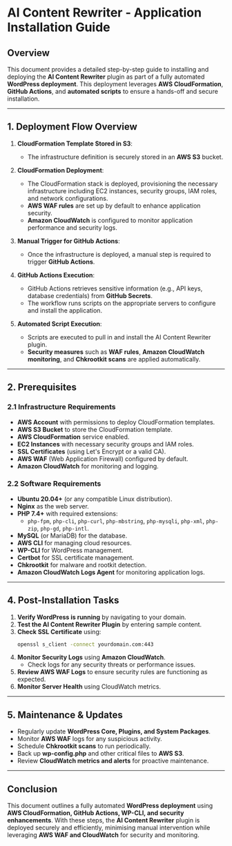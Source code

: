 # AI Content Rewriter - Application Installation Guide

## Overview
This document provides a detailed step-by-step guide to installing and deploying the **AI Content Rewriter** plugin as part of a fully automated **WordPress deployment**. This deployment leverages **AWS CloudFormation**, **GitHub Actions**, and **automated scripts** to ensure a hands-off and secure installation.

---

## 1. **Deployment Flow Overview**

1. **CloudFormation Template Stored in S3**: 
   - The infrastructure definition is securely stored in an **AWS S3** bucket.
   
2. **CloudFormation Deployment**:
   - The CloudFormation stack is deployed, provisioning the necessary infrastructure including EC2 instances, security groups, IAM roles, and network configurations.
   - **AWS WAF rules** are set up by default to enhance application security.
   - **Amazon CloudWatch** is configured to monitor application performance and security logs.

3. **Manual Trigger for GitHub Actions**:
   - Once the infrastructure is deployed, a manual step is required to trigger **GitHub Actions**.

4. **GitHub Actions Execution**:
   - GitHub Actions retrieves sensitive information (e.g., API keys, database credentials) from **GitHub Secrets**.
   - The workflow runs scripts on the appropriate servers to configure and install the application.

5. **Automated Script Execution**:
   - Scripts are executed to pull in and install the AI Content Rewriter plugin.
   - **Security measures** such as **WAF rules**, **Amazon CloudWatch monitoring**, and **Chkrootkit scans** are applied automatically.

---

## 2. **Prerequisites**

### 2.1 **Infrastructure Requirements**
- **AWS Account** with permissions to deploy CloudFormation templates.
- **AWS S3 Bucket** to store the CloudFormation template.
- **AWS CloudFormation** service enabled.
- **EC2 Instances** with necessary security groups and IAM roles.
- **SSL Certificates** (using Let's Encrypt or a valid CA).
- **AWS WAF** (Web Application Firewall) configured by default.
- **Amazon CloudWatch** for monitoring and logging.

### 2.2 **Software Requirements**
- **Ubuntu 20.04+** (or any compatible Linux distribution).
- **Nginx** as the web server.
- **PHP 7.4+** with required extensions:
  - `php-fpm`, `php-cli`, `php-curl`, `php-mbstring`, `php-mysqli`, `php-xml`, `php-zip`, `php-gd`, `php-intl`.
- **MySQL** (or MariaDB) for the database.
- **AWS CLI** for managing cloud resources.
- **WP-CLI** for WordPress management.
- **Certbot** for SSL certificate management.
- **Chkrootkit** for malware and rootkit detection.
- **Amazon CloudWatch Logs Agent** for monitoring application logs.

---

## 4. **Post-Installation Tasks**
1. **Verify WordPress is running** by navigating to your domain.
2. **Test the AI Content Rewriter Plugin** by entering sample content.
3. **Check SSL Certificate** using:
   ```sh
   openssl s_client -connect yourdomain.com:443
   ```
4. **Monitor Security Logs** using **Amazon CloudWatch**.
   - Check logs for any security threats or performance issues.
5. **Review AWS WAF Logs** to ensure security rules are functioning as expected.
6. **Monitor Server Health** using CloudWatch metrics.

---

## 5. **Maintenance & Updates**
- Regularly update **WordPress Core, Plugins, and System Packages**.
- Monitor **AWS WAF** logs for any suspicious activity.
- Schedule **Chkrootkit scans** to run periodically.
- Back up **wp-config.php** and other critical files to **AWS S3**.
- Review **CloudWatch metrics and alerts** for proactive maintenance.

---

## Conclusion
This document outlines a fully automated **WordPress deployment** using **AWS CloudFormation, GitHub Actions, WP-CLI, and security enhancements**. With these steps, the **AI Content Rewriter** plugin is deployed securely and efficiently, minimising manual intervention while leveraging **AWS WAF and CloudWatch** for security and monitoring.
